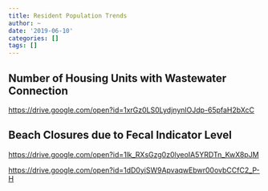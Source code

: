 ```yaml
---
title: Resident Population Trends
author: ~
date: '2019-06-10'
categories: []
tags: []
---
```



## Number of Housing Units with Wastewater Connection
https://drive.google.com/open?id=1xrGz0LS0LydjnynlOJdp-65pfaH2bXcC

## Beach Closures due to Fecal Indicator Level
https://drive.google.com/open?id=1lk_RXsGzg0z0lyeoIA5YRDTn_KwX8pJM

https://drive.google.com/open?id=1dD0yiSW9ApvaqwEbwr00ovbCCfC2_P-H
